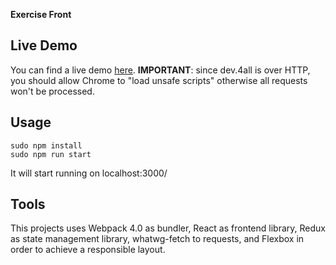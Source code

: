**Exercise Front**

## Live Demo

You can find a live demo [here](https://fssantos.github.io/exercisefront). **IMPORTANT**: since dev.4all is over HTTP, you should allow Chrome to "load unsafe scripts" otherwise all requests won't be processed.

## Usage

    sudo npm install
    sudo npm run start

It will start running on localhost:3000/

## Tools

This projects uses Webpack 4.0 as bundler, React as frontend library, Redux as state management library, whatwg-fetch to requests, and Flexbox in order to achieve a responsible layout.




